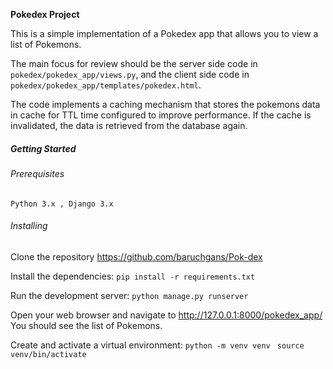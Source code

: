 **Pokedex Project**

This is a simple implementation of a Pokedex app that allows you to view a list of Pokemons.

The main focus for review should be the server side code in `pokedex/pokedex_app/views.py`, and the client side code in `pokedex/pokedex_app/templates/pokedex.html`.

The code implements a caching mechanism that stores the pokemons data in cache for TTL time configured to improve performance. If the cache is invalidated, the data is retrieved from the database again.

##### Getting Started
###### Prerequisites
`Python 3.x , Django 3.x `
###### Installing

Clone the repository
https://github.com/baruchgans/Pok-dex


Install the dependencies: 
`pip install -r requirements.txt
`

Run the development server:
`python manage.py runserver 
`

Open your web browser and navigate to http://127.0.0.1:8000/pokedex_app/ 
You should see the list of Pokemons.

Create and activate a virtual environment: 
`python -m venv venv `
`source venv/bin/activate`

